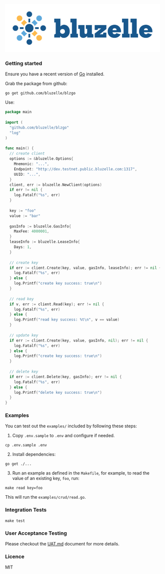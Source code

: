 ![](https://raw.githubusercontent.com/bluzelle/api/master/source/images/Bluzelle%20-%20Logo%20-%20Big%20-%20Colour.png)

### Getting started

Ensure you have a recent version of [Go](https://golang.org) installed.

Grab the package from github:

```
go get github.com/bluzelle/blzgo
```

Use:

```go
package main

import (
  "github.com/bluzelle/blzgo"
  "log"
)

func main() {
  // create client
  options := &bluzelle.Options{
    Mnemonic: "...",
    Endpoint: "http://dev.testnet.public.bluzelle.com:1317",
    UUID: "...",
  }
  client, err := bluzelle.NewClient(options)
  if err != nil {
    log.Fatalf("%s", err)
  }

  key := "foo"
  value := "bar"

  gasInfo := bluzelle.GasInfo{
    MaxFee: 4000001,
  }
  leaseInfo := bluzelle.LeaseInfo{
    Days: 1,
  }

  // create key
  if err := client.Create(key, value, gasInfo, leaseInfo); err != nil {
    log.Fatalf("%s", err)
  } else {
    log.Printf("create key success: true\n")
  }

  // read key
  if v, err := client.Read(key); err != nil {
    log.Fatalf("%s", err)
  } else {
    log.Printf("read key success: %t\n", v == value)
  }

  // update key
  if err := client.Create(key, value, gasInfo, nil); err != nil {
    log.Fatalf("%s", err)
  } else {
    log.Printf("create key success: true\n")
  }

  // delete key
  if err := client.Delete(key, gasInfo); err != nil {
    log.Fatalf("%s", err)
  } else {
    log.Printf("delete key success: true\n")
  }
}
```

### Examples

You can test out the `examples/` included by following these steps:

1. Copy `.env.sample` to `.env` and configure if needed.

```
cp .env.sample .env
```

2. Install dependencies:

```
go get ./...
```

3. Run an example as defined in the `Makefile`, for example, to read the value of an existing key, `foo`, run:

```
make read key=foo
```

This will run the `examples/crud/read.go`.

### Integration Tests

```
make test
```

### User Acceptance Testing

Please checkout the [UAT.md](https://github.com/vbstreetz/blzgo/blob/master/UAT.md) document for more details.

### Licence

MIT
